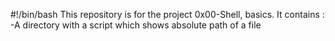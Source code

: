 #!/bin/bash
This repository is for the project 0x00-Shell, basics. It contains :
-A directory with a script which shows absolute path of a file